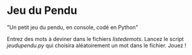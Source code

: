 # Jeu du Pendu

"Un petit jeu du pendu, en console, codé en Python"

Entrez des mots à deviner dans le fichiers *listedemots*. Lancez le script *jeudupendu.py* qui choisira aléatoirement un mot dans le fichier. Jouez !
